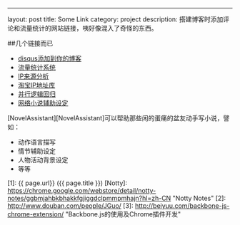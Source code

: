 ---
layout: post
title: Some Link
category: project
description: 搭建博客时添加评论和流量统计的网站链接，咦好像混入了奇怪的东西。


##几个链接而已
<ul>
  <li><a href="https://zorrock.disqus.com/admin/settings/universalcode/" target="_blank" class="external">disqus添加到你的博客</a></li>
  <li><a href="https://zorrock.disqus.com/admin/settings/universalcode/" target="_blank" class="external">流量统计系统</a></li>
  <li><a href="http://www.linezing.com/login2.php" target="_blank" class="external">IP来源分析</a></li>
  <li><a href="http://ip.taobao.com/ipSearch.php?ipAddr=101.71.243.139" target="_blank" class="external">淘宝IP地址库</a></li>
  <li><a href="http://ip.taobao.com/ipSearch.php?ipAddr=101.71.243.139" target="_blank" class="external">并行逻辑回归</a></li>
  <li><a href="http://xuanpai.sinaapp.com/fuzhus" target="_blank" class="external">网络小说辅助设定</a></li>
</ul>

[NovelAssistant][NovelAssistant]可以帮助那些闲的蛋痛的盆友动手写小说，譬如：
<ul>
  <li>动作语言描写</li>
  <li>情节辅助设定</li>
  <li>人物活动背景设定</li>
  <li>等等</li>
</ul>

[BeiYuu]:    http://beiyuu.com  "BeiYuu"
[1]:    {{ page.url}}  ({{ page.title }})
[Notty]:    https://chrome.google.com/webstore/detail/notty-notes/ggbmjahbkbhakkfgjiggdclpmmpmhajn?hl=zh-CN "Notty Notes"
[2]:    http://www.douban.com/people/JGuo/
[3]:    http://beiyuu.com/backbone-js-chrome-extension/ "Backbone.js的使用及Chrome插件开发"
